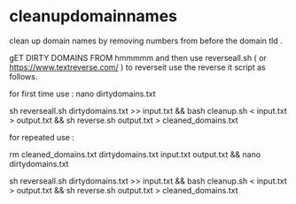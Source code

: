 # cleanupdomainnames
clean up domain names by removing numbers from before the domain tld .

gET DIRTY DOMAINS FROM hmmmmm and then use reverseall.sh ( or https://www.textreverse.com/ ) to reverseit use the reverse it script as follows.

for first time use :
nano dirtydomains.txt

sh reverseall.sh dirtydomains.txt >> input.txt  && bash cleanup.sh < input.txt > output.txt && sh reverse.sh output.txt > cleaned_domains.txt

for repeated use :

rm cleaned_domains.txt dirtydomains.txt input.txt output.txt  && nano dirtydomains.txt

 sh reverseall.sh dirtydomains.txt >> input.txt  && bash cleanup.sh < input.txt > output.txt && sh reverse.sh output.txt > cleaned_domains.txt


